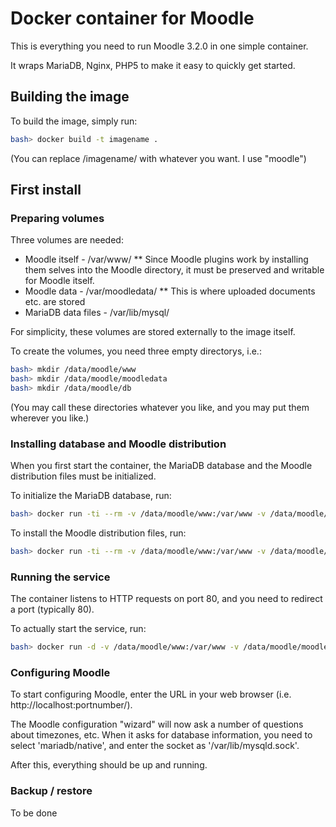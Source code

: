 # Docker container for Moodle

This is everything you need to run Moodle 3.2.0 in one simple container.

It wraps MariaDB, Nginx, PHP5 to make it easy to quickly get started.

## Building the image

To build the image, simply run:
```sh
bash> docker build -t imagename .
```

(You can replace /imagename/ with whatever you want. I use "moodle")

## First install

### Preparing volumes

Three volumes are needed:

* Moodle itself - /var/www/
  ** Since Moodle plugins work by installing them selves into the Moodle
     directory, it must be preserved and writable for Moodle itself.
* Moodle data - /var/moodledata/
  ** This is where uploaded documents etc. are stored
* MariaDB data files - /var/lib/mysql/

For simplicity, these volumes are stored externally to the image itself.

To create the volumes, you need three empty directorys, i.e.:

```sh
bash> mkdir /data/moodle/www
bash> mkdir /data/moodle/moodledata
bash> mkdir /data/moodle/db
```

(You may call these directories whatever you like, and you may put
them wherever you like.)

### Installing database and Moodle distribution

When you first start the container, the MariaDB database and the
Moodle distribution files must be initialized.

To initialize the MariaDB database, run:
```sh
bash> docker run -ti --rm -v /data/moodle/www:/var/www -v /data/moodle/moodledata:/var/moodledata -v /data/moodle/db:/var/lib/mysql moodle install-db
```

To install the Moodle distribution files, run:
```sh
bash> docker run -ti --rm -v /data/moodle/www:/var/www -v /data/moodle/moodledata:/var/moodledata -v /data/moodle/db:/var/lib/mysql moodle install-moodle
```

### Running the service

The container listens to HTTP requests on port 80, and you need to redirect
a port (typically 80).

To actually start the service, run:
```sh
bash> docker run -d -v /data/moodle/www:/var/www -v /data/moodle/moodledata:/var/moodledata -v /data/moodle/db:/var/lib/mysql -p 80:80 moodle run
```

### Configuring Moodle

To start configuring Moodle, enter the URL in your web browser
(i.e. http://localhost:portnumber/).

The Moodle configuration "wizard" will now ask a number of questions
about timezones, etc. When it asks for database information, you need to
select 'mariadb/native', and enter the socket as '/var/lib/mysqld.sock'.

After this, everything should be up and running.

### Backup / restore

To be done
